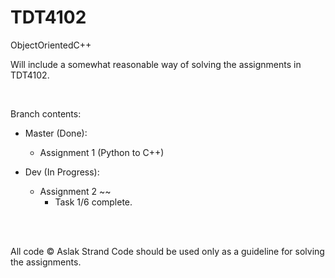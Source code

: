 # TDT4102
ObjectOrientedC++

Will include a somewhat reasonable way of solving the assignments in TDT4102.

<br>

Branch contents:
- Master (Done):
  - Assignment 1 (Python to C++)

- Dev (In Progress):
  - Assignment 2 ~~
	- Task 1/6 complete.
  
<br><br>

All code © Aslak Strand
Code should be used only as a guideline for solving the assignments.
